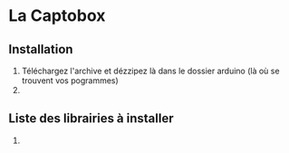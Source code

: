 # La Captobox

## Installation
1. Téléchargez l'archive et dézzipez là dans le dossier arduino (là où se trouvent vos pogrammes)
2. 
## Liste des librairies à installer
1. 
